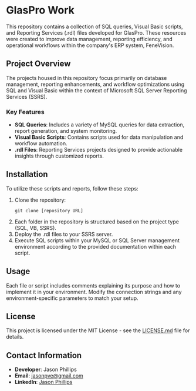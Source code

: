 # GlasPro Work
This repository contains a collection of SQL queries, Visual Basic scripts, and Reporting Services (.rdl) files developed for GlasPro. These resources were created to improve data management, reporting efficiency, and operational workflows within the company's ERP system, FeneVision.

## Project Overview
The projects housed in this repository focus primarily on database management, reporting enhancements, and workflow optimizations using SQL and Visual Basic within the context of Microsoft SQL Server Reporting Services (SSRS).

### Key Features
- **SQL Queries**: Includes a variety of MySQL queries for data extraction, report generation, and system monitoring.
- **Visual Basic Scripts**: Contains scripts used for data manipulation and workflow automation.
- **.rdl Files**: Reporting Services projects designed to provide actionable insights through customized reports.

## Installation
To utilize these scripts and reports, follow these steps:
1. Clone the repository:
   ```
   git clone [repository URL]
   ```
2. Each folder in the repository is structured based on the project type (SQL, VB, SSRS).
3. Deploy the .rdl files to your SSRS server.
4. Execute SQL scripts within your MySQL or SQL Server management environment according to the provided documentation within each script.

## Usage
Each file or script includes comments explaining its purpose and how to implement it in your environment. Modify the connection strings and any environment-specific parameters to match your setup.

## License
This project is licensed under the MIT License - see the [LICENSE.md](LICENSE.md) file for details.

## Contact Information
- **Developer**: Jason Phillips
- **Email**: jasonpve@gmail.com
- **LinkedIn**: [Jason Phillips](https://www.linkedin.com/in/jason-phillips47/)
